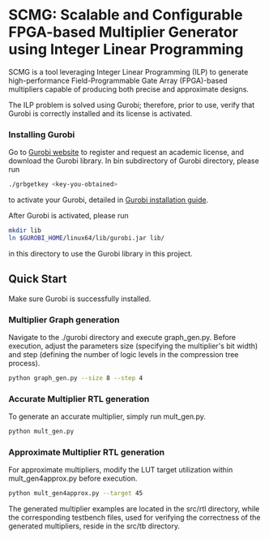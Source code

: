 SCMG: Scalable and Configurable FPGA-based Multiplier Generator using Integer Linear Programming
=====================
SCMG is a tool leveraging Integer Linear Programming (ILP) to generate high-performance Field-Programmable Gate Array (FPGA)-based multipliers capable of producing both precise and approximate designs. 

The ILP problem is solved using Gurobi; therefore, prior to use, verify that Gurobi is correctly installed and its license is activated. 

### Installing Gurobi

Go to [Gurobi website](https://www.gurobi.com/) to register and request an academic license, and download the Gurobi library.
In bin subdirectory of Gurobi directory, please run 
```Bash
./grbgetkey <key-you-obtained>
``` 
to activate your Gurobi, detailed in [Gurobi installation guide](https://www.gurobi.com/documentation/9.0/quickstart_linux/software_installation_guid.html#section:Installation).

After Gurobi is activated, please run
```Bash
mkdir lib
ln $GUROBI_HOME/linux64/lib/gurobi.jar lib/
``` 
in this directory to use the Gurobi library in this project.

## Quick Start
Make sure Gurobi is successfully installed.
### Multiplier Graph generation
Navigate to the ./gurobi directory and execute graph_gen.py. Before execution, adjust the parameters size (specifying the multiplier's bit width) and step (defining the number of logic levels in the compression tree process). 
```Bash
python graph_gen.py --size 8 --step 4
``` 

### Accurate Multiplier RTL generation
To generate an accurate multiplier, simply run mult_gen.py.
```Bash
python mult_gen.py
``` 
  
### Approximate Multiplier RTL generation
For approximate multipliers, modify the LUT target utilization within mult_gen4approx.py before execution. 
```Bash
python mult_gen4approx.py --target 45
``` 

The generated multiplier examples are located in the src/rtl directory, while the corresponding testbench files, used for verifying the correctness of the generated multipliers, reside in the src/tb directory.


